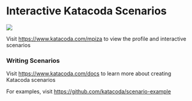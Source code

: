 # Interactive Katacoda Scenarios

[![](http://shields.katacoda.com/katacoda/mpiza/count.svg)](https://www.katacoda.com/mpiza "Get your profile on Katacoda.com")

Visit https://www.katacoda.com/mpiza to view the profile and interactive scenarios

### Writing Scenarios
Visit https://www.katacoda.com/docs to learn more about creating Katacoda scenarios

For examples, visit https://github.com/katacoda/scenario-example
